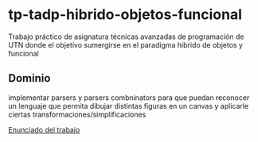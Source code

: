 # tp-tadp-hibrido-objetos-funcional
Trabajo práctico de asignatura técnicas avanzadas de programación de UTN donde el objetivo sumergirse en el paradigma hibrido de objetos y funcional


## Dominio
implementar parsers y parsers combninators para que puedan reconocer un lenguaje que permita dibujar distintas figuras en un canvas y aplicarle ciertas transformaciones/simplificaciones


[Enunciado del trabajo](https://docs.google.com/document/d/11X2vk3FbRaArhWiy_FqtcEnJQHBGHOx1l_tkqeMxSAU/edit?tab=t.0)
